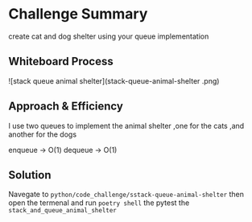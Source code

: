 # Challenge Summary
create cat and dog shelter using your queue implementation

## Whiteboard Process
![stack queue animal shelter](stack-queue-animal-shelter .png)

## Approach & Efficiency
I use two queues to implement the animal shelter ,one for the cats ,and another for the dogs

enqueue -> O(1)
dequeue -> O(1)

## Solution
Navegate to `python/code_challenge/sstack-queue-animal-shelter` then open the termenal and run `poetry shell` the pytest the `stack_and_queue_animal_shelter`
